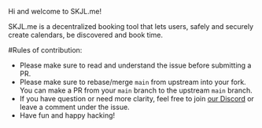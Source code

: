 

Hi and welcome to SKJL.me!

SKJL.me is a decentralized booking tool that lets users, safely and securely create calendars, be discovered and book time.


#Rules of contribution:

- Please make sure to read and understand the issue before submitting a PR.
- Please make sure to rebase/merge `main` from upstream into your fork. You can make a PR from your `main` branch to the upstream `main` branch.
- If you have question or need more clarity, feel free to join [our Discord](https://discord.gg/UBYGGUSx) or leave a comment under the issue.
- Have fun and happy hacking!